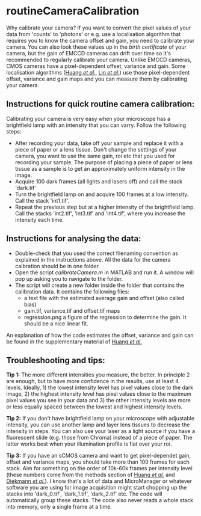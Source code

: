 # routineCameraCalibration

Why calibrate your camera? If you want to convert the pixel values of your data from 'counts' to 'photons' or e.g. use a localisation algorithm that requires you to know the camera offset and gain, you need to calibrate your camera. You can also look these values up in the *birth certificate* of your camera, but the gain of EMCCD cameras can drift over time so it's recommended to regularly calibrate your camera. Unlike EMCCD cameras, CMOS cameras have a pixel-dependent offset, variance and gain. Some localisation algorithms ([Huang *et al.*](https://doi.org/10.1038/Nmeth.2488), [Lin *et al.*](https://doi.org/10.1364/OE.25.011701)) use those pixel-dependent offset, variance and gain maps and you can measure them by calibrating your camera.

## Instructions for quick routine camera calibration: ##
Calibrating your camera is very easy when your microscope has a brightfield lamp with an intensity that you can varry. Follow the following steps:
* After recording your data, take off your sample and replace it with a piece of paper or a lens tissue. Don't change the settings of your camera, you want to use the same gain, roi etc that you used for recording your sample. The purpose of placing a piece of paper or lens tissue as a sample is to get an approximately uniform intensity in the image. 
* Acquire 100 dark frames (all lights and lasers off) and call the stack 'dark.tif'
* Turn the brightfield lamp on and acquire 100 frames at a low intensity. Call the stack 'int1.tif'.
* Repeat the previous step but at a higher intensity of the brightfield lamp. Call the stacks 'int2.tif', 'int3.tif' and 'int4.tif', where you increase the intensity each time.


## Instructions for analysing the data: ##

* Double-check that you used the correct filenaming convention as explained in the instructions above. All the data for the camera caibration should be in one folder.
* Open the script *calibrateCamera.m* in MATLAB and run it. A window will pop up asking you to navigate to the folder.
* The script will create a new folder inside the folder that contains the calibration data. It contains the following files:
   * a text file with the estimated average gain and offset (also called bias)
   * gain.tif, variance.tif and offset.tif maps
   * regression.png a figure of the regression to determine the gain. It should be a nice linear fit.

An explanation of how the code estimates the offset, variance and gain can be found in the supplementary material of [Huang *et al.*](https://doi.org/10.1038/Nmeth.2488)


## Troubleshooting and tips: ##

**Tip 1:** The more different intensities you measure, the better. In principle 2 are enough, but to have more confidence in the results, use at least 4 levels. Ideally, 1) the lowest intensity level has pixel values close to the dark image, 2) the highest intensity level has pixel values close to the maximum pixel values you see in your data and 3) the other intensity levels are more or less equally spaced between the lowest and highest intensity levels.

**Tip 2:** If you don't have brightfield lamp on your microscope with adjustable intensity, you can use another lamp and layer lens tissues to decrease the intensity in steps. You can also use your laser as a light source if you have a fluorescent slide (e.g. those from Chroma) instead of a piece of paper. The latter works best when your illumination profile is flat over your roi.

**Tip 3:** If you have an sCMOS camera and want to get pixel-dependet gain, offset and variance maps, you should take more than 100 frames for each stack. Aim for something on the order of 10k-60k frames per intensity level (these numbers come from the methods section of [Huang *et al.*](https://doi.org/10.1038/Nmeth.2488) and [Diekmann *et al.*](https://doi.org/10.1038/s41598-017-14762-6)). I know that's a lot of data and MicroManager or whatever software you are using for image acquisition might start chopping up the stacks into 'dark_0.tif', 'dark_1.tif', 'dark_2.tif' etc. The code will automatically group these stacks. The code also never reads a whole stack into memory, only a single frame at a time.
